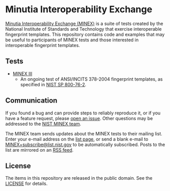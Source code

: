 Minutia Interoperability Exchange
=================================

[Minutia Interoperability Exchange (MINEX)](
https://www.nist.gov/programs-projects/minutiae-interoperability-exchange-minex-overview)
is a suite of tests created by the National Institute of Standards and
Technology that exercise interoperable fingerprint templates. This repository
contains code and examples that may be useful to participants of MINEX tests
and those interested in interoperable fingerprint templates.

Tests
-----

 * [MINEX III](https://github.com/usnistgov/minex/tree/master/minexiii)
 	* An ongoing test of ANSI/INCITS 378-2004 fingerprint templates,
 	  as specified in [NIST SP 800-76-2](
 	  http://dx.doi.org/10.6028/NIST.SP.800-76-2).

Communication
-------------

If you found a bug and can provide steps to reliably reproduce it, or if you
have a feature request, please
[open an issue](https://github.com/usnistgov/minex/issues). Other
questions may be addressed to the [NIST MINEX team](mailto:minex@nist.gov).

The MINEX team sends updates about the MINEX tests to their mailing list.
Enter your e-mail address on the
[list page](https://groups.google.com/a/list.nist.gov/forum/#!forum/minex/join),
or send a blank e-mail to
[MINEX+subscribe@list.nist.gov](mailto:MINEX+subscribe@list.nist.gov) to be
automatically subscribed. Posts to the list are mirrored on an
[RSS feed](https://groups.google.com/a/list.nist.gov/forum/feed/minex/msgs/rss.xml).

License
-------

The items in this repository are released in the public domain. See the
[LICENSE](https://github.com/usnistgov/minex/blob/master/LICENSE.md)
for details.

